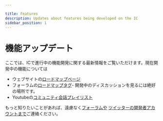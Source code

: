 ```yaml
---

title: Features
description: Updates about features being developed on the IC
sidebar_position: 1
---
```

# 機能アップデート

ここでは、ICで進行中の機能開発に関する最新情報をご覧いただけます。現在開発中の機能については

- ウェブサイトの[ロードマップページ](/roadmap/)
- フォーラムの[ロードマップタグ](https://forum.dfinity.org/c/roadmap/29)- 開発中のディスカッションを見るには絶好の場所です。
- Youtubeの[コミュニティ会話プレイリスト](https://youtube.com/playlist?list=PLuhDt1vhGcrdQu9Hw8eLDV9OTZXE5lklI)

もっと知りたいことがあれば、遠慮なく[フォーラムや](https://forum.dfinity.org/) [ツイッターの開発者アカウントまで](https://twitter.com/DFINITYDev)ご連絡ください。

<!---


# Features updates

Here you will find updates about the ongoing development of features on the IC. You can see what is currently in development by looking at
- The [roadmap page on the website](/roadmap/)
- The [roadmap tag on the forum](https://forum.dfinity.org/c/roadmap/29) - this is a great place to see discussions as they develop
- [Community conversations playlist](https://youtube.com/playlist?list=PLuhDt1vhGcrdQu9Hw8eLDV9OTZXE5lklI) on Youtube

If there's anything that you'd like to know more about, don't hesitate to reach out on the [forum](https://forum.dfinity.org/), or at our [dev account on twitter](https://twitter.com/DFINITYDev).
-->
